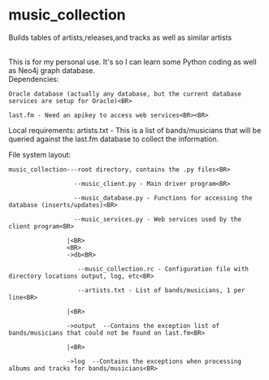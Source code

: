 # music_collection
Builds tables of artists,releases,and tracks as well as similar artists

<BR>
This is for my personal use.  It's so I can learn some Python coding as well as Neo4j graph database.  
<BR>
Dependencies:<BR>
    
    Oracle database (actually any database, but the current database services are setup for Oracle)<BR>
    
    last.fm - Need an apikey to access web services<BR><BR>
    
Local requirements:
    artists.txt - This is a list of bands/musicians that will be queried against the last.fm database
                  to collect the information.

File system layout:<BR>
    
    music_collection---root directory, contains the .py files<BR>

                      --music_client.py - Main driver program<BR>

                      --music_database.py - Functions for accessing the database (inserts/updates)<BR>

                      --music_services.py - Web services used by the client program<BR>

                    |<BR>
                    <BR>
                    ->db<BR>
                    
                       --music_collection.rc - Configuration file with directory locations output, log, etc<BR>
                       
                       --artists.txt - List of bands/musicians, 1 per line<BR>
                       
                    |<BR>
                    
                    ->output  --Contains the exception list of bands/musicians that could not be found on last.fm<BR>
                    
                    |<BR>
                    
                    ->log  --Contains the exceptions when processing albums and tracks for bands/musicians<BR>
                    
